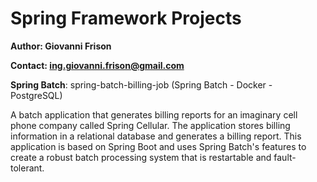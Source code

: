 # Spring Framework Projects

**Author: Giovanni Frison**

**Contact: ing.giovanni.frison@gmail.com**

**Spring Batch**: spring-batch-billing-job (Spring Batch - Docker - PostgreSQL)

A batch application that generates billing reports for an imaginary cell phone company called Spring Cellular. The
application stores billing information in a relational database and generates a billing report. This application is
based on Spring Boot and uses Spring Batch's features to create a robust batch processing system that is restartable
and fault-tolerant.